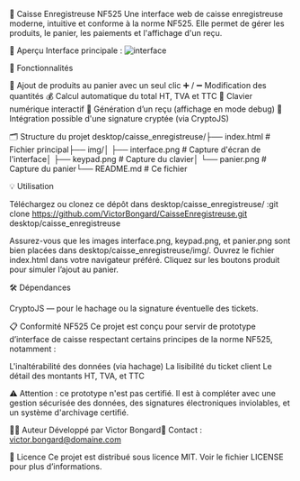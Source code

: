 🧾 Caisse Enregistreuse NF525
Une interface web de caisse enregistreuse moderne, intuitive et conforme à la norme NF525. Elle permet de gérer les produits, le panier, les paiements et l'affichage d'un reçu.

📸 Aperçu
Interface principale :
![interface](https://github.com/user-attachments/assets/57446a1e-4e3c-41d9-80b5-da9aed66f8ad)

🚀 Fonctionnalités

🛒 Ajout de produits au panier avec un seul clic
➕ / ➖ Modification des quantités
💰 Calcul automatique du total HT, TVA et TTC
🔢 Clavier numérique interactif
🧾 Génération d’un reçu (affichage en mode debug)
🔐 Intégration possible d'une signature cryptée (via CryptoJS)


🗂 Structure du projet
desktop/caisse_enregistreuse/├── index.html # Fichier principal├── img/│ ├── interface.png # Capture d'écran de l'interface│ ├── keypad.png # Capture du clavier│ └── panier.png # Capture du panier└── README.md # Ce fichier

💡 Utilisation

Téléchargez ou clonez ce dépôt dans desktop/caisse_enregistreuse/ :git clone https://github.com/VictorBongard/CaisseEnregistreuse.git desktop/caisse_enregistreuse


Assurez-vous que les images interface.png, keypad.png, et panier.png sont bien placées dans desktop/caisse_enregistreuse/img/.
Ouvrez le fichier index.html dans votre navigateur préféré.
Cliquez sur les boutons produit pour simuler l’ajout au panier.


🛠 Dépendances

CryptoJS — pour le hachage ou la signature éventuelle des tickets.


📋 Conformité NF525
Ce projet est conçu pour servir de prototype d’interface de caisse respectant certains principes de la norme NF525, notamment :

L'inaltérabilité des données (via hachage)
La lisibilité du ticket client
Le détail des montants HT, TVA, et TTC

⚠️ Attention : ce prototype n'est pas certifié. Il est à compléter avec une gestion sécurisée des données, des signatures électroniques inviolables, et un système d'archivage certifié.

🧑‍💻 Auteur
Développé par Victor Bongard📧 Contact : victor.bongard@domaine.com

📄 Licence
Ce projet est distribué sous licence MIT. Voir le fichier LICENSE pour plus d’informations.
